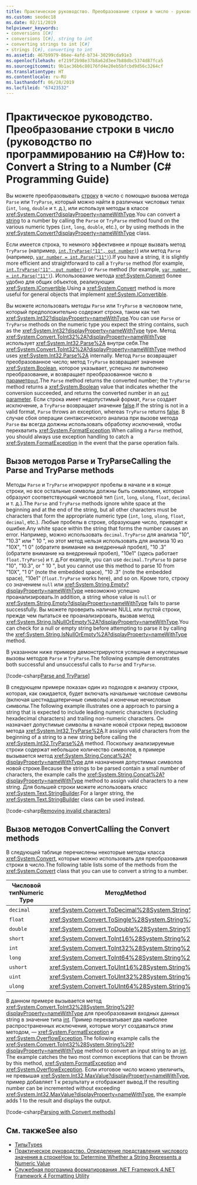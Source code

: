 ```yaml
---
title: Практическое руководство. Преобразование строки в число - руководство по программированию на C#
ms.custom: seodec18
ms.date: 02/11/2019
helpviewer_keywords:
- conversions [C#]
- conversions [C#], string to int
- converting strings to int [C#]
- strings [C#], converting to int
ms.assetid: 467b9979-86ee-4afd-b734-30299cda91e3
ms.openlocfilehash: ef219f2b98e37b8a62d3ee7b88dbc5374d87fca5
ms.sourcegitcommit: 9b1ac36b6c80176fd4e20eb5bfcbd9d56c3264cf
ms.translationtype: HT
ms.contentlocale: ru-RU
ms.lasthandoff: 06/28/2019
ms.locfileid: "67423532"
---
```

# <a name="how-to-convert-a-string-to-a-number-c-programming-guide"></a><span data-ttu-id="a158e-102">Практическое руководство. Преобразование строки в число (руководство по программированию на C#)</span><span class="sxs-lookup"><span data-stu-id="a158e-102">How to: Convert a String to a Number (C# Programming Guide)</span></span>

<span data-ttu-id="a158e-103">Вы можете преобразовывать [строку](../../../csharp/language-reference/keywords/string.md) в число с помощью вызова метода `Parse` или `TryParse`, который можно найти в различных числовых типах (`int`, `long`, `double` и т. д.), или используя методы в классе <xref:System.Convert?displayProperty=nameWithType>.</span><span class="sxs-lookup"><span data-stu-id="a158e-103">You can convert a [string](../../../csharp/language-reference/keywords/string.md) to a number by calling the `Parse` or `TryParse` method found on the various numeric types (`int`, `long`, `double`, etc.), or by using methods in the <xref:System.Convert?displayProperty=nameWithType> class.</span></span>  
  
 <span data-ttu-id="a158e-104">Если имеется строка, то немного эффективнее и проще вызвать метод `TryParse` (например, [`int.TryParse("11", out number)`](xref:System.Int32.TryParse%2A)) или метод `Parse` (например, [`var number = int.Parse("11")`](xref:System.Int32.Parse%2A)).</span><span class="sxs-lookup"><span data-stu-id="a158e-104">If you have a string, it is slightly more efficient and straightforward to call a `TryParse` method (for example, [`int.TryParse("11", out number)`](xref:System.Int32.TryParse%2A)) or `Parse` method (for example, [`var number = int.Parse("11")`](xref:System.Int32.Parse%2A)).</span></span>  <span data-ttu-id="a158e-105">Использование метода <xref:System.Convert> более удобно для общих объектов, реализующих <xref:System.IConvertible>.</span><span class="sxs-lookup"><span data-stu-id="a158e-105">Using a <xref:System.Convert> method is more useful for general objects that implement <xref:System.IConvertible>.</span></span>  
  
 <span data-ttu-id="a158e-106">Вы можете использовать методы `Parse` или `TryParse` в числовом типе, который предположительно содержит строка, таком как тип <xref:System.Int32?displayProperty=nameWithType>.</span><span class="sxs-lookup"><span data-stu-id="a158e-106">You can use `Parse` or `TryParse` methods on the numeric type you expect the string contains, such as the <xref:System.Int32?displayProperty=nameWithType> type.</span></span>  <span data-ttu-id="a158e-107">Метод <xref:System.Convert.ToInt32%2A?displayProperty=nameWithType> использует <xref:System.Int32.Parse%2A> внутри себя.</span><span class="sxs-lookup"><span data-stu-id="a158e-107">The <xref:System.Convert.ToInt32%2A?displayProperty=nameWithType> method uses <xref:System.Int32.Parse%2A> internally.</span></span>  <span data-ttu-id="a158e-108">Метод `Parse` возвращает преобразованное число; метод `TryParse` возвращает значение <xref:System.Boolean>, которое указывает, успешно ли выполнено преобразование, и возвращает преобразованное число в [параметр`out`](../../../csharp/language-reference/keywords/out.md).</span><span class="sxs-lookup"><span data-stu-id="a158e-108">The `Parse` method returns the converted number; the `TryParse` method returns a <xref:System.Boolean> value that indicates whether the conversion succeeded, and returns the converted number in an [`out` parameter](../../../csharp/language-reference/keywords/out.md).</span></span> <span data-ttu-id="a158e-109">Если строка имеет недопустимый формат, `Parse` создает исключение, а `TryParse` возвращает значение [false](../../../csharp/language-reference/keywords/false-literal.md).</span><span class="sxs-lookup"><span data-stu-id="a158e-109">If the string is not in a valid format, `Parse` throws an exception, whereas `TryParse` returns [false](../../../csharp/language-reference/keywords/false-literal.md).</span></span> <span data-ttu-id="a158e-110">В случае сбоя операции синтаксического анализа при вызове метода `Parse` вы всегда должны использовать обработку исключений, чтобы перехватить <xref:System.FormatException>.</span><span class="sxs-lookup"><span data-stu-id="a158e-110">When calling a `Parse` method, you should always use exception handling to catch a <xref:System.FormatException> in the event that the parse operation fails.</span></span>  
  
## <a name="calling-the-parse-and-tryparse-methods"></a><span data-ttu-id="a158e-111">Вызов методов Parse и TryParse</span><span class="sxs-lookup"><span data-stu-id="a158e-111">Calling the Parse and TryParse methods</span></span>

<span data-ttu-id="a158e-112">Методы `Parse` и `TryParse` игнорируют пробелы в начале и в конце строки, но все остальные символы должны быть символами, которые образуют соответствующий числовой тип (`int`, `long`, `ulong`, `float`, `decimal` и т. д.).</span><span class="sxs-lookup"><span data-stu-id="a158e-112">The `Parse` and `TryParse` methods ignore white space at the beginning and at the end of the string, but all other characters must be characters that form the appropriate numeric type (`int`, `long`, `ulong`, `float`, `decimal`, etc.).</span></span>  <span data-ttu-id="a158e-113">Любые пробелы в строке, образующие число, приводят к ошибке.</span><span class="sxs-lookup"><span data-stu-id="a158e-113">Any white space within the string that forms the number causes an error.</span></span>  <span data-ttu-id="a158e-114">Например, можно использовать `decimal.TryParse` для анализа "10", "10.3" или "  10  ", но этот метод нельзя использовать для анализа 10 из "10X", "1 0" (обратите внимание на внедренный пробел), "10 .3" (обратите внимание на внедренный пробел), "10e1" (здесь работает `float.TryParse`) и т. д.</span><span class="sxs-lookup"><span data-stu-id="a158e-114">For example, you can use `decimal.TryParse` to parse "10", "10.3", or "  10  ", but you cannot use this method to parse 10 from "10X", "1 0" (note the embedded space), "10 .3" (note the embedded space), "10e1" (`float.TryParse` works here), and so on.</span></span> <span data-ttu-id="a158e-115">Кроме того, строку со значением `null` или <xref:System.String.Empty?displayProperty=nameWithType> невозможно успешно проанализировать.</span><span class="sxs-lookup"><span data-stu-id="a158e-115">In addition, a string whose value is `null` or <xref:System.String.Empty?displayProperty=nameWithType> fails to parse successfully.</span></span> <span data-ttu-id="a158e-116">Вы можете проверить наличие NULL или пустой строки, прежде чем пытаться ее проанализировать, вызвав метод <xref:System.String.IsNullOrEmpty%2A?displayProperty=nameWithType>.</span><span class="sxs-lookup"><span data-stu-id="a158e-116">You can check for a null or empty string before attempting to parse it by calling the <xref:System.String.IsNullOrEmpty%2A?displayProperty=nameWithType> method.</span></span> 

<span data-ttu-id="a158e-117">В указанном ниже примере демонстрируются успешные и неуспешные вызовы методов `Parse` и `TryParse`.</span><span class="sxs-lookup"><span data-stu-id="a158e-117">The following example demonstrates both successful and unsuccessful calls to `Parse` and `TryParse`.</span></span>  
  
[!code-csharp[Parse and TryParse](~/samples/snippets/csharp/programming-guide/string-to-number/parse-tryparse/program.cs)]  

<span data-ttu-id="a158e-118">В следующем примере показан один из подходов к анализу строки, которая, как ожидается, будет включать начальные числовые символы (включая шестнадцатеричные символы) и конечные нечисловые символы.</span><span class="sxs-lookup"><span data-stu-id="a158e-118">The following example illustrates one a approach to parsing a string that is expected to include leading numeric characters (including hexadecimal characters) and trailing non-numeric characters.</span></span> <span data-ttu-id="a158e-119">Он назначает допустимые символы в начале новой строки перед вызовом метода <xref:System.Int32.TryParse%2A>.</span><span class="sxs-lookup"><span data-stu-id="a158e-119">It assigns valid characters from the beginning of a string to a new string before calling the <xref:System.Int32.TryParse%2A> method.</span></span> <span data-ttu-id="a158e-120">Поскольку анализируемые строки содержат небольшое количество символов, в примере вызывается метод <xref:System.String.Concat%2A?displayProperty=nameWithType> для назначения допустимых символов новой строке.</span><span class="sxs-lookup"><span data-stu-id="a158e-120">Because the strings to be parsed contain a small number of characters, the example calls the <xref:System.String.Concat%2A?displayProperty=nameWithType> method to assign valid characters to a new string.</span></span> <span data-ttu-id="a158e-121">Для большей строки можете использовать класс <xref:System.Text.StringBuilder>.</span><span class="sxs-lookup"><span data-stu-id="a158e-121">For a larger string, the <xref:System.Text.StringBuilder> class can be used instead.</span></span> 
  
[!code-csharp[Removing invalid characters](~/samples/snippets/csharp/programming-guide/string-to-number/parse-tryparse2/program.cs)]  

## <a name="calling-the-convert-methods"></a><span data-ttu-id="a158e-122">Вызов методов Convert</span><span class="sxs-lookup"><span data-stu-id="a158e-122">Calling the Convert methods</span></span>

<span data-ttu-id="a158e-123">В следующей таблице перечислены некоторые методы класса <xref:System.Convert>, которые можно использовать для преобразования строки в число.</span><span class="sxs-lookup"><span data-stu-id="a158e-123">The following table lists some of the methods from the <xref:System.Convert> class that you can use to convert a string to a number.</span></span>  
  
|<span data-ttu-id="a158e-124">Числовой тип</span><span class="sxs-lookup"><span data-stu-id="a158e-124">Numeric Type</span></span>|<span data-ttu-id="a158e-125">Метод</span><span class="sxs-lookup"><span data-stu-id="a158e-125">Method</span></span>|  
|------------------|------------|  
|`decimal`|<xref:System.Convert.ToDecimal%28System.String%29>|  
|`float`|<xref:System.Convert.ToSingle%28System.String%29>|  
|`double`|<xref:System.Convert.ToDouble%28System.String%29>|  
|`short`|<xref:System.Convert.ToInt16%28System.String%29>|  
|`int`|<xref:System.Convert.ToInt32%28System.String%29>|  
|`long`|<xref:System.Convert.ToInt64%28System.String%29>|  
|`ushort`|<xref:System.Convert.ToUInt16%28System.String%29>|  
|`uint`|<xref:System.Convert.ToUInt32%28System.String%29>|  
|`ulong`|<xref:System.Convert.ToUInt64%28System.String%29>|  
  
 <span data-ttu-id="a158e-126">В данном примере вызывается метод <xref:System.Convert.ToInt32%28System.String%29?displayProperty=nameWithType> для преобразования входных данных string в значение типа [int](../../../csharp/language-reference/builtin-types/integral-numeric-types.md). Пример перехватывает два наиболее распространенных исключения, которые могут создаваться этим методом, — <xref:System.FormatException> и <xref:System.OverflowException>.</span><span class="sxs-lookup"><span data-stu-id="a158e-126">The following example calls the <xref:System.Convert.ToInt32%28System.String%29?displayProperty=nameWithType> method to convert an input string to an [int](../../../csharp/language-reference/builtin-types/integral-numeric-types.md). The example catches the two most common exceptions that can be thrown by this method, <xref:System.FormatException> and <xref:System.OverflowException>.</span></span> <span data-ttu-id="a158e-127">Если итоговое число можно увеличить, не превышая <xref:System.Int32.MaxValue?displayProperty=nameWithType>, пример добавляет 1 к результату и отображает вывод.</span><span class="sxs-lookup"><span data-stu-id="a158e-127">If the resulting number can be incremented without exceeding <xref:System.Int32.MaxValue?displayProperty=nameWithType>, the example adds 1 to the result and displays the output.</span></span>  
  
[!code-csharp[Parsing with Convert methods](~/samples/snippets/csharp/programming-guide/string-to-number/convert/program.cs)]  
  
## <a name="see-also"></a><span data-ttu-id="a158e-128">См. также</span><span class="sxs-lookup"><span data-stu-id="a158e-128">See also</span></span>

- [<span data-ttu-id="a158e-129">Типы</span><span class="sxs-lookup"><span data-stu-id="a158e-129">Types</span></span>](../../../csharp/programming-guide/types/index.md)
- [<span data-ttu-id="a158e-130">Практическое руководство. Определение представления числового значения в строке</span><span class="sxs-lookup"><span data-stu-id="a158e-130">How to: Determine Whether a String Represents a Numeric Value</span></span>](../../../csharp/programming-guide/strings/how-to-determine-whether-a-string-represents-a-numeric-value.md)
- [<span data-ttu-id="a158e-131">Служебная программа форматирования .NET Framework 4</span><span class="sxs-lookup"><span data-stu-id="a158e-131">.NET Framework 4 Formatting Utility</span></span>](https://code.msdn.microsoft.com/NET-Framework-4-Formatting-9c4dae8d)
